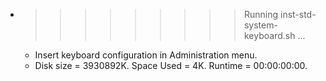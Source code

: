 * >>>>>>>>> Running inst-std-system-keyboard.sh ...
  * Insert keyboard configuration in Administration menu.
  * Disk size = 3930892K. Space Used = 4K. Runtime = 00:00:00:00.
